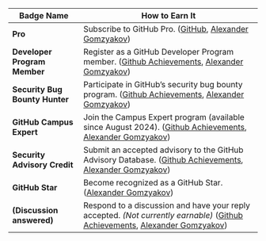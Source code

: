 | Badge Name                     | How to Earn It                                                                                                                        |
| ------------------------------ | ------------------------------------------------------------------------------------------------------------------------------------- |
| **Pro**                        | Subscribe to GitHub Pro. ([GitHub][1], [Alexander Gomzyakov][2])                                                                      |
| **Developer Program Member**   | Register as a GitHub Developer Program member. ([Github Achievements][3], [Alexander Gomzyakov][2])                                   |
| **Security Bug Bounty Hunter** | Participate in GitHub’s security bug bounty program. ([Github Achievements][3], [Alexander Gomzyakov][2])                             |
| **GitHub Campus Expert**       | Join the Campus Expert program (available since August 2024). ([Github Achievements][3], [Alexander Gomzyakov][2])                    |
| **Security Advisory Credit**   | Submit an accepted advisory to the GitHub Advisory Database. ([Github Achievements][3], [Alexander Gomzyakov][2])                     |
| **GitHub Star**                | Become recognized as a GitHub Star. ([Alexander Gomzyakov][2])                                                                        |
| **(Discussion answered)**      | Respond to a discussion and have your reply accepted. *(Not currently earnable)* ([Github Achievements][3], [Alexander Gomzyakov][2]) |

[1]: https://github.com/orgs/community/discussions/23345?utm_source=chatgpt.com "What is the PRO label in my profile? #23345 - GitHub"
[2]: https://gomzyakov.github.io/achievements/?utm_source=chatgpt.com "Complete list of all GitHub Profile Badges and Achievements"
[3]: https://githubachievements.com/?utm_source=chatgpt.com "100% Guide to Get Github Achievements in 2025"
